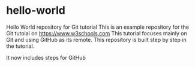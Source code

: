 # hello-world
Hello World repository for Git tutorial
This is an example repository for the Git tutoial on https://www.w3schools.com
This  tutorial focuses mainly on Git and using GitHub as  its remote.
This repository is built step by step in the tutorial.

It now includes steps for GitHub
